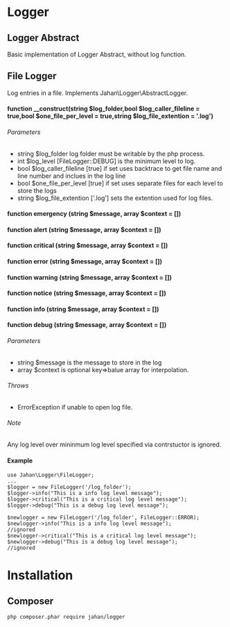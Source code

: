 # Logger
## Logger Abstract
Basic implementation of Logger Abstract, without log function.

## File Logger
Log entries in a file. Implements Jahan\Logger\AbstractLogger.

#### function __construct(string $log_folder,bool $log_caller_fileline = true,bool $one_file_per_level = true,string $log_file_extention = '.log')
###### Parameters
- string $log_folder log folder must be writable by the php process.
- int $log_level [FileLogger::DEBUG] is the minimum level to log.
- bool $log_caller_fileline [true] if set uses backtrace to get file name and line number and inclues in the log line
- bool $one_file_per_level [true] if set uses separate files for each level to store the logs
- string $log_file_extention ['.log'] sets the extention used for log files.

#### function emergency	(string $message, array $context = [])
#### function alert	(string $message, array $context = [])
#### function critical	(string $message, array $context = [])
#### function error	(string $message, array $context = [])
#### function warning	(string $message, array $context = [])
#### function notice	(string $message, array $context = [])
#### function info	(string $message, array $context = [])
#### function debug	(string $message, array $context = [])

###### Parameters
- string $message is the message to store in the log
- array $context is optional key=>balue array for interpolation.
###### Throws
- ErrorException if unable to open log file.
###### Note
Any log level over mininmum log level specified via contrstuctor is ignored.

#### Example
```
use Jahan\Logger\FileLogger;
...
$logger = new FileLogger('/log_folder');
$logger->info("This is a info log level message");
$logger->critical("This is a critical log level message");
$logger->debug("This is a debug log level message");

$newlogger = new FileLogger('/log_folder', FileLogger::ERROR);
$newlogger->info("This is a info log level message");			//ignored
$newlogger->critical("This is a critical log level message");
$newlogger->debug("This is a debug log level message");			//ignored
```

# Installation
## Composer
```
php composer.phar require jahan/logger
```
